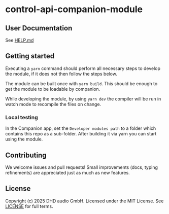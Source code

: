 # control-api-companion-module

## User Documentation

See [HELP.md](./companion/HELP.md) 

## Getting started

Executing a `yarn` command should perform all necessary steps to develop the module, if it does not then follow the steps below.

The module can be built once with `yarn build`. This should be enough to get the module to be loadable by companion.

While developing the module, by using `yarn dev` the compiler will be run in watch mode to recompile the files on change.

### Local testing

In the Companion app, set the `Developer modules path` to a folder which contains this repo as a sub-folder. After building it via yarn you can start using the module.

## Contributing

We welcome issues and pull requests! Small improvements (docs, typing refinements) are appreciated just as much as new features.

## License

Copyright (c) 2025 DHD audio GmbH. Licensed under the MIT License. See [LICENSE](./LICENSE) for full terms.
